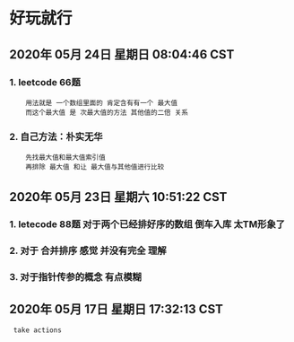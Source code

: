 # 好玩就行

## 2020年 05月 24日 星期日 08:04:46 CST
 ### 1. leetcode 66题
        用法就是 一个数组里面的 肯定含有有一个 最大值 
        而这个最大值 是 次最大值的方法 其他值的二倍 关系
 ### 2. 自己方法：朴实无华 
        先找最大值和最大值索引值
        再排除 最大值 和让 最大值与其他值进行比较


## 2020年 05月 23日 星期六 10:51:22 CST
 ### 1.  letecode 88题 对于两个已经排好序的数组 倒车入库 太TM形象了
 ### 2.  对于 合并排序 感觉 并没有完全 理解
 ### 3.  对于指针传参的概念 有点模糊

## 2020年 05月 17日 星期日 17:32:13 CST
     take actions

